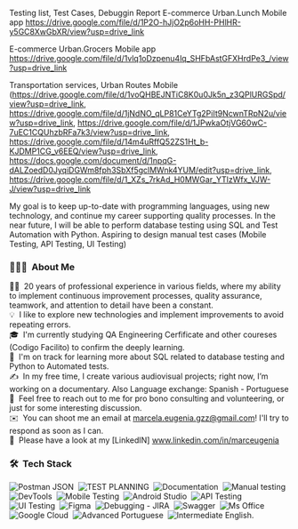 
Testing list, Test Cases, Debuggin Report
E-commerce Urban.Lunch Mobile app https://drive.google.com/file/d/1P2O-hJjO2p6oHH-PHlHR-y5GC8XwGbXR/view?usp=drive_link

E-commerce Urban.Grocers Mobile app https://drive.google.com/file/d/1vlq1oDzpenu4lq_SHFbAstGFXHrdPe3_/view?usp=drive_link

Transportation services, Urban Routes Mobile (https://drive.google.com/file/d/1voQHBEJNTiC8K0u0Jk5n_z3QPlURGSpd/view?usp=drive_link, https://drive.google.com/file/d/1jNdNO_qLP81CeYTg2PiIt9NcwnTRpN2u/view?usp=drive_link, https://drive.google.com/file/d/1JPwkaOtjVG60wC-7uEC1CQUhzbRFa7k3/view?usp=drive_link, https://drive.google.com/file/d/14m4uRffQ52ZS1Ht_b-KJDMP1CG_v6EEQ/view?usp=drive_link, https://docs.google.com/document/d/1npqG-dALZoedD0JyqiDGWm8fph3SbXf5gclMWnk4YUM/edit?usp=drive_link, https://drive.google.com/file/d/1_XZs_7rkAd_H0MWGar_YTlzWfx_VJW-J/view?usp=drive_link

My goal is to keep up-to-date with programming languages, using new technology, and continue my career supporting quality processes. In the near future, I will be able to perform database testing using SQL and Test Automation with Python. Aspiring to design manual test cases (Mobile Testing, API Testing, UI Testing)

<!-- ## 👋&nbsp;Hey there! I'm Aditya Kanoi -->

### 👨🏻‍💻 &nbsp;About Me

👨‍💻 &nbsp;20 years of professional experience in various fields, where my ability to implement continuous improvement processes, quality assurance, teamwork, and attention to detail have been a constant.\
💡 &nbsp;I like to explore new technologies and implement improvements to avoid repeating errors.\
🎓 &nbsp;I'm currently studying QA Engineering Cerfificate and other coureses (Codigo Facilito) to confirm the deeply learning.\
🌱 &nbsp;I'm on track for learning more about SQL related to database testing and Python to Automated tests.\
✍️ &nbsp;In my free time, I create various audiovisual projects; right now, I’m working on a documentary. Also Language exchange: Spanish - Portuguese\
💬 &nbsp;Feel free to reach out to me for pro bono consulting and volunteering, or just for some interesting discussion.\
✉️ &nbsp;You can shoot me an email at marcela.eugenia.gzz@gmail.com! I'll try to respond as soon as I can.\
📄 &nbsp;Please have a look at my [LinkedIN] www.linkedin.com/in/marceugenia

### 🛠 &nbsp;Tech Stack

![Postman JSON](https://img.shields.io/badge/postman%20json-3670A0?style=for-the-badge&logoColor=ffdd54)&nbsp;
![TEST PLANNING](https://img.shields.io/badge/Test%20Planning-%23323330.svg?style=for-the-badge&logoColor=%23F7DF1E)&nbsp;
![Documentation](https://img.shields.io/badge/Manaul%20Testing-%23ED8B00.svg?style=for-the-badge&logoColor=white)&nbsp;
![Manual testing](https://img.shields.io/badge/Documentation-%2300599C.svg?style=for-the-badge&logoColor=white)&nbsp;
![DevTools](https://img.shields.io/badge/devtools-%2300599C.svg?style=for-the-badge&logoColor=white)&nbsp;
![Mobile Testing](https://img.shields.io/badge/Mobile%20Testing-%23563D7C.svg?style=for-the-badge&logoColor=white)&nbsp;
![Android Studio](https://img.shields.io/badge/AndroidStudio-%23E34F26.svg?style=for-the-badge&logoColor=white)&nbsp;
![API Testing](https://img.shields.io/badge/Api%20Testing-%231572B6.svg?style=for-the-badge&logoColor=white)&nbsp;
![UI Testing](https://img.shields.io/badge/UI%20Testing-000?style=for-the-badge&)&nbsp;
![Figma](https://img.shields.io/badge/Figma-%236DB33F.svg?style=for-the-badge&logoColor=white)&nbsp;
![Debugging - JIRA](https://img.shields.io/badge/Debugging%20JIRA-%2335495e.svg?style=for-the-badge&logoColor=%234FC08D)&nbsp;
![Swagger](https://img.shields.io/badge/-Swagger-%23Clojure?style=for-the-badge&logoColor=white)&nbsp;
![Ms Office](https://img.shields.io/badge/Ms%20Office-FF6C37?style=for-the-badge&logoColor=white)&nbsp;
![Google Cloud](https://img.shields.io/badge/GoogleCloud-%234285F4.svg?style=for-the-badge&logoColor=white)&nbsp;
![Advanced Portuguese](https://img.shields.io/badge/Advanced%20Portuguese-%23F24E1E.svg?style=for-the-badge&logoColor=white)&nbsp;
![Intermediate English.](https://img.shields.io/badge/Intermediate%20English-%23000000.svg?style=for-the-badge&logoColor=white)&nbsp;

